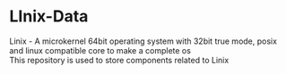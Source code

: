 # LInix-Data
Linix - A microkernel 64bit operating system with 32bit true mode, posix and linux compatible core to make a complete os \
This repository is used to store components related to Linix
